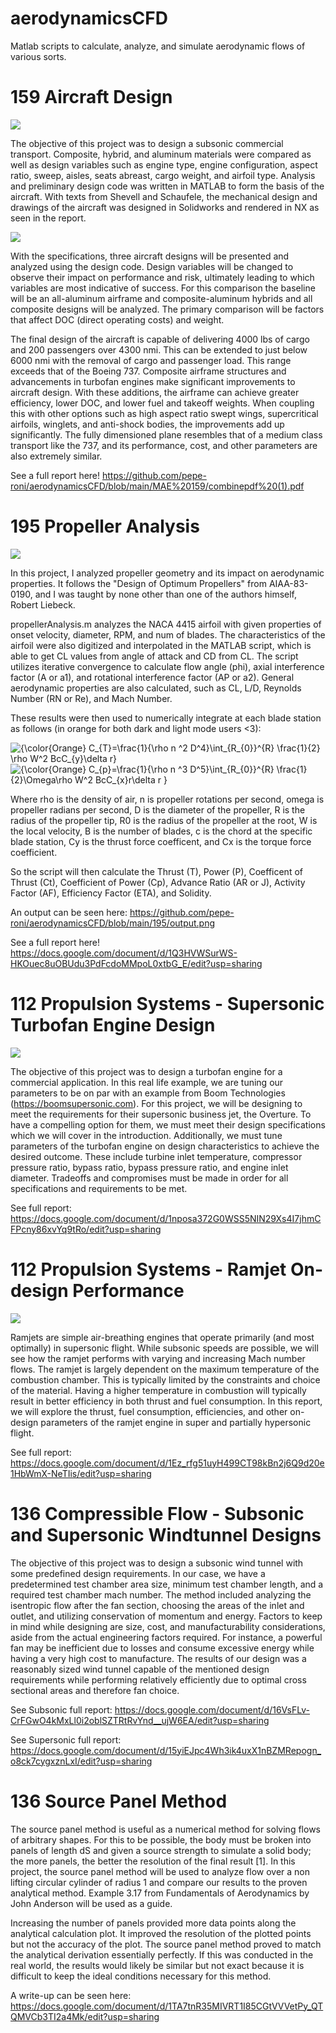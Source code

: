 # aerodynamicsCFD
Matlab scripts to calculate, analyze, and simulate aerodynamic flows of various sorts. 

# 159 Aircraft Design
<img src="https://github.com/pepe-roni/aerodynamicsCFD/blob/main/MAE%20159/Screenshot%202022-06-15%20143608.jpg" />

The objective of this project was to design a subsonic commercial transport. Composite, hybrid, and aluminum materials were compared as well as design variables such as engine type, engine configuration, aspect ratio, sweep, aisles, seats abreast, cargo weight, and airfoil type. Analysis and preliminary design code was written in MATLAB to form the basis of the aircraft. With texts from Shevell and Schaufele, the mechanical design and drawings of the aircraft was designed in Solidworks and rendered in NX as seen in the report.

<img src="https://github.com/pepe-roni/aerodynamicsCFD/blob/main/MAE%20159/Screenshot%202022-06-15%20143624.jpg" />

With the specifications, three aircraft designs will be presented and analyzed using the design code. Design variables will be changed to observe their impact on performance and risk, ultimately leading to which variables are most indicative of success. For this comparison the baseline will be an all-aluminum airframe and composite-aluminum hybrids and all composite designs will be analyzed. The primary comparison will be factors that affect DOC (direct operating costs) and weight. 

The final design of the aircraft is capable of delivering 4000 lbs of cargo and 200 passengers over 4300 nmi. This can be extended to just below 6000 nmi with the removal of cargo and passenger load. This range exceeds that of the Boeing 737. Composite airframe structures and advancements in turbofan engines make significant improvements to aircraft design. With these additions, the airframe can achieve greater efficiency, lower DOC, and lower fuel and takeoff weights. When coupling this with other options such as high aspect ratio swept wings, supercritical airfoils, winglets, and anti-shock bodies, the improvements add up  significantly. The fully dimensioned plane resembles that of a medium class transport like the 737, and its performance, cost, and other parameters are also extremely similar.

See a full report here! https://github.com/pepe-roni/aerodynamicsCFD/blob/main/MAE%20159/combinepdf%20(1).pdf

# 195 Propeller Analysis

<img src="https://github.com/pepe-roni/aerodynamicsCFD/blob/main/195/Screenshot%202022-06-15%20143837.jpg" />

In this project, I analyzed propeller geometry and its impact on aerodynamic properties. It follows the "Design of Optimum Propellers" from AIAA-83-0190, and I was taught by none other than one of the authors himself, Robert Liebeck.

propellerAnalysis.m analyzes the NACA 4415 airfoil with given properties of onset velocity, diameter, RPM, and num of blades. The characteristics of the airfoil were also digitized and interpolated in the MATLAB script, which is able to get CL values from angle of attack and CD from CL. The script utilizes iterative convergence to calculate flow angle (phi), axial interference factor (A or a1), and rotational interference factor (AP or a2). General aerodynamic properties are also calculated, such as CL, L/D, Reynolds Number (RN or Re), and Mach Number. 

These results were then used to numerically integrate at each blade station as follows (in orange for both dark and light mode users <3):

<img src="https://latex.codecogs.com/svg.latex?{\color{Orange}&space;C_{T}=\frac{1}{\rho&space;n&space;^2&space;D^4}\int_{R_{0}}^{R}&space;\frac{1}{2}&space;\rho&space;W^2&space;BcC_{y}\delta&space;r}" title="{\color{Orange} C_{T}=\frac{1}{\rho n ^2 D^4}\int_{R_{0}}^{R} \frac{1}{2} \rho W^2 BcC_{y}\delta r}" />

<img src="https://latex.codecogs.com/svg.latex?{\color{Orange}&space;C_{p}=\frac{1}{\rho&space;n&space;^3&space;D^5}\int_{R_{0}}^{R}&space;\frac{1}{2}\Omega\rho&space;W^2&space;BcC_{x}r\delta&space;r&space;}" title="{\color{Orange} C_{p}=\frac{1}{\rho n ^3 D^5}\int_{R_{0}}^{R} \frac{1}{2}\Omega\rho W^2 BcC_{x}r\delta r }" />

Where rho is the density of air, n is propeller rotations per second, omega is propeller radians per second, D is the diameter of the propeller, R is the radius of the propeller tip, R0 is the radius of the propeller at the root, W is the local velocity, B is the number of blades, c is the chord at the specific blade station, Cy is the thrust force coefficent, and Cx is the torque force coefficient.

So the script will then calculate the Thrust (T), Power (P), Coefficent of Thrust (Ct), Coefficient of Power (Cp), Advance Ratio (AR or J), Activity Factor (AF), Efficiency Factor (ETA), and Solidity.

An output can be seen here:
https://github.com/pepe-roni/aerodynamicsCFD/blob/main/195/output.png

See a full report here! https://docs.google.com/document/d/1Q3HVWSurWS-HKOuec8uOBUdu3PdFcdoMMpoL0xtbG_E/edit?usp=sharing

# 112 Propulsion Systems - Supersonic Turbofan Engine Design

<img src="https://github.com/pepe-roni/aerodynamicsCFD/blob/main/112/Screenshot%202022-06-15%20144220.jpg" />

The objective of this project was to design a turbofan engine for a commercial application. In this real life example, we are tuning our parameters to be on par with an example from Boom Technologies (https://boomsupersonic.com). For this project, we will be designing to meet the requirements for their supersonic business jet, the Overture. To have a compelling option for them, we must meet their design specifications which we will cover in the introduction. Additionally, we must tune parameters of the turbofan engine on design characteristics to achieve the desired outcome. These include turbine inlet temperature, compressor pressure ratio, bypass ratio, bypass pressure ratio, and engine inlet diameter. Tradeoffs and compromises must be made in order for all specifications and requirements to be met.

See full report: https://docs.google.com/document/d/1nposa372G0WSS5NIN29Xs4I7jhmCFPcny86xvYq9tRo/edit?usp=sharing

# 112 Propulsion Systems - Ramjet On-design Performance

<img src="https://github.com/pepe-roni/aerodynamicsCFD/blob/main/112/Screenshot%202022-06-15%20144123.jpg" />

Ramjets are simple air-breathing engines that operate primarily (and most optimally) in supersonic flight. While subsonic speeds are possible, we will see how the ramjet performs with varying and increasing Mach number flows. The ramjet is largely dependent on the maximum temperature of the combustion chamber. This is typically limited by the constraints and choice of the material. Having a higher temperature in combustion will typically result in better efficiency in both thrust and fuel consumption. In this report, we will explore the thrust, fuel consumption, efficiencies, and other on-design parameters of the ramjet engine in super and partially hypersonic flight.

See full report: https://docs.google.com/document/d/1Ez_rfg51uyH499CT98kBn2j6Q9d20e1HbWmX-NeTIis/edit?usp=sharing

# 136 Compressible Flow - Subsonic and Supersonic Windtunnel Designs
The objective of this project was to design a subsonic wind tunnel with some predefined design requirements. In our case, we have a predetermined test chamber area size, minimum test chamber length, and a required test chamber mach number. The method included analyzing the isentropic flow after the fan section, choosing the areas of the inlet and outlet, and utilizing conservation of momentum and energy. Factors to keep in mind while designing are size, cost, and manufacturability considerations, aside from the actual engineering factors required. For instance, a powerful fan may be inefficient due to losses and consume excessive energy while having a very high cost to manufacture. The results of our design was a reasonably sized wind tunnel capable of the mentioned design requirements while performing relatively efficiently due to optimal cross sectional areas and therefore fan choice. 

See Subsonic full report: https://docs.google.com/document/d/16VsFLv-CrFGwO4kMxLl0i2oblSZTRtRvYnd__ujW6EA/edit?usp=sharing

See Supersonic full report: https://docs.google.com/document/d/15yiEJpc4Wh3ik4uxX1nBZMRepogn_o8ck7cygxznLxI/edit?usp=sharing


# 136 Source Panel Method
The source panel method is useful as a numerical method for solving flows of arbitrary shapes. For this to be possible, the body must be broken into panels of length dS and given a source strength to simulate a solid body; the more panels, the better the resolution of the final result [1]. In this project, the source panel method will be used to analyze flow over a non lifting circular cylinder of radius 1 and compare our results to the proven analytical method. Example 3.17 from Fundamentals of Aerodynamics by John Anderson will be used as a guide.

Increasing the number of panels provided more data points along the analytical calculation plot. It improved the resolution of the plotted points but not the accuracy of the plot. The source panel method proved to match the analytical derivation essentially perfectly. If this was conducted in the real world, the results would likely be similar but not exact because it is difficult to keep the ideal conditions necessary for this method.

A write-up can be seen here: https://docs.google.com/document/d/1TA7tnR35MIVRT1I85CGtVVVetPy_QTQMVCb3TI2a4Mk/edit?usp=sharing
